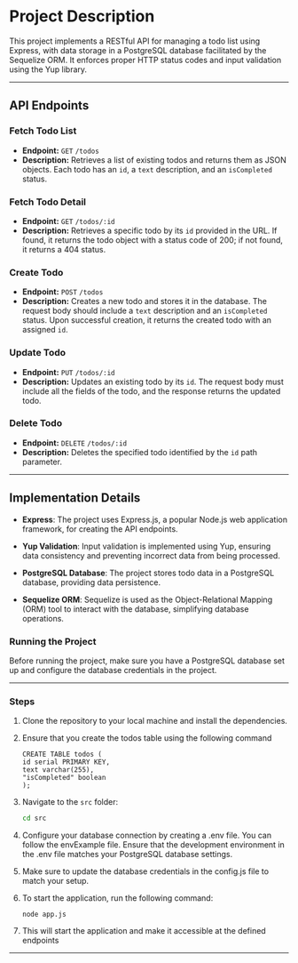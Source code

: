# Project Description

This project implements a RESTful API for managing a todo list using Express, with data storage in a PostgreSQL database facilitated by the Sequelize ORM. It enforces proper HTTP status codes and input validation using the Yup library.

---

## API Endpoints

### Fetch Todo List

- **Endpoint:** `GET` `/todos`
- **Description:** Retrieves a list of existing todos and returns them as JSON objects. Each todo has an `id`, a `text` description, and an `isCompleted` status.

### Fetch Todo Detail

- **Endpoint:** `GET` `/todos/:id`
- **Description:** Retrieves a specific todo by its `id` provided in the URL. If found, it returns the todo object with a status code of 200; if not found, it returns a 404 status.

### Create Todo

- **Endpoint:** `POST` `/todos`
- **Description:** Creates a new todo and stores it in the database. The request body should include a `text` description and an `isCompleted` status. Upon successful creation, it returns the created todo with an assigned `id`.

### Update Todo

- **Endpoint:** `PUT` `/todos/:id`
- **Description:** Updates an existing todo by its `id`. The request body must include all the fields of the todo, and the response returns the updated todo.

### Delete Todo

- **Endpoint:** `DELETE` `/todos/:id`
- **Description:** Deletes the specified todo identified by the `id` path parameter.

---

## Implementation Details

- **Express**: The project uses Express.js, a popular Node.js web application framework, for creating the API endpoints.

- **Yup Validation**: Input validation is implemented using Yup, ensuring data consistency and preventing incorrect data from being processed.

- **PostgreSQL Database**: The project stores todo data in a PostgreSQL database, providing data persistence.

- **Sequelize ORM**: Sequelize is used as the Object-Relational Mapping (ORM) tool to interact with the database, simplifying database operations.

### Running the Project

Before running the project, make sure you have a PostgreSQL database set up and configure the database credentials in the project.

--- 

### Steps

1. Clone the repository to your local machine and install the dependencies.

2. Ensure that you create the todos table using the following command

   ```
   CREATE TABLE todos (
   id serial PRIMARY KEY,
   text varchar(255),
   "isCompleted" boolean
   );
   ```

3. Navigate to the `src` folder:
   ```bash
   cd src
   ```

4. Configure your database connection by creating a .env file. You can follow the envExample file. Ensure that the development environment in the .env file matches your PostgreSQL database settings.


5. Make sure to update the database credentials in the config.js file to match your setup.

6. To start the application, run the following command:

   ```
   node app.js
   ```

7. This will start the application and make it accessible at the defined endpoints

---